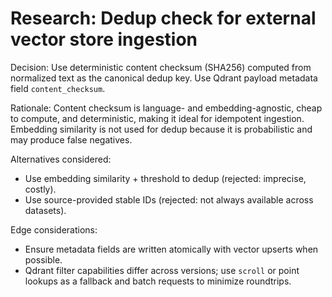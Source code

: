 # Research: Dedup check for external vector store ingestion

Decision: Use deterministic content checksum (SHA256) computed from normalized text
as the canonical dedup key. Use Qdrant payload metadata field `content_checksum`.

Rationale: Content checksum is language- and embedding-agnostic, cheap to compute,
and deterministic, making it ideal for idempotent ingestion. Embedding similarity
is not used for dedup because it is probabilistic and may produce false negatives.

Alternatives considered:
- Use embedding similarity + threshold to dedup (rejected: imprecise, costly).
- Use source-provided stable IDs (rejected: not always available across datasets).

Edge considerations:
- Ensure metadata fields are written atomically with vector upserts when possible.
- Qdrant filter capabilities differ across versions; use `scroll` or point lookups
  as a fallback and batch requests to minimize roundtrips.


